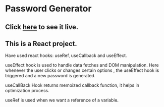 # Password Generator


## Click [here](https://reactpasswordgeneratorr.netlify.app/) to see it live.

## This is a React project. 

Have used react hooks: useRef, useCallback and useEffect.

useEffect hook is used to handle data fetches and DOM manipulation. Here whenever the user clicks or changes certain options , the useEffect hook is triggered and a new password is generated. 

useCallBack Hook returns memoized callback function, it helps in optimization process.

useRef is used when we want a reference of a variable.